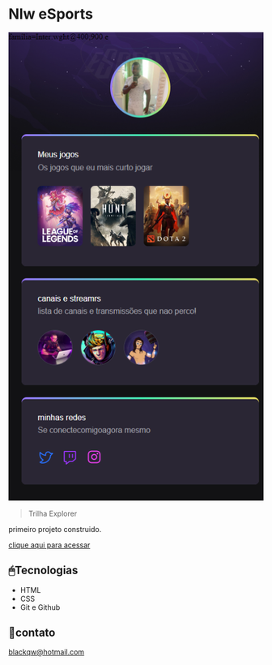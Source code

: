 # Nlw eSports

![preview](./.github/preview.png)

> Trilha Explorer

primeiro projeto construido. 


 [clique aqui para 
acessar](https://lucianoqw.github.io/html/nlw/)


## 🖱Tecnologias

- HTML
- CSS
- Git e Github

## 📧contato

blackqw@hotmail.com 


